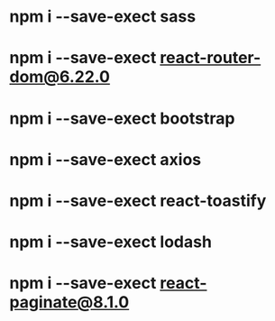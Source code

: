 # npm i --save-exect sass
# npm i --save-exect react-router-dom@6.22.0 
# npm i --save-exect bootstrap
# npm i --save-exect axios
# npm i --save-exect react-toastify
# npm i --save-exect lodash
# npm i --save-exect react-paginate@8.1.0